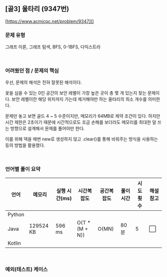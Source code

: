 ## [골3] 울타리 (9347번)

[https://www.acmicpc.net/problem/9347]()

### 문제 유형

그래프 이론, 그래프 탐색, BFS, 0-1BFS, 다익스트라

<br>

### 어려웠던 점 / 문제의 핵심

우선, 문제의 해석은 전혀 잘못된 해석이다.

꽃을 심을 수 있는 0인 공간의 보안 레벨이 가장 높은 곳이 총 몇 개 있는지 찾는 문제이다. 보안 레벨이란 해당 위치까지 가는데 제거해야만 하는 울타리의 최소 개수를 의미한다.

문제만 놓고 보면 골드 4 ~ 5 수준이지만, 메모리가 64MB로 제약 조건이 있다. 하지만 시간 제한은 2초이기 때문에 시간적으로도 조금 손해를 보더라도 메모리를 최대한 덜 쓰는 방향으로 설계해서 문제를 풀어야만 한다.

이를 위해 덱을 매번 new로 생성하지 않고 .clear()를 통해 비워주는 방식을 사용하는 등의 방법을 활용했다.

<br>

### 언어별 풀이 요약

| 언어   | 메모리    | 실행 시간(ms) | 시간복잡도     | 공간복잡도 | 풀이 시간 | 시도 횟수 | 해설 참고            |
| ------ | --------- | ------------- | -------------- | ---------- | --------- | --------- | -------------------- |
| Python |           |               |                |            |           |           |                      |
| Java   | 129524 KB | 596 ms        | O(T * (M + N)) | O(MN)      | 80분      | 5         | :white_large_square: |
| Kotlin |           |               |                |            |           |           |                      |

<br>

### 예외(테스트) 케이스

```
```

